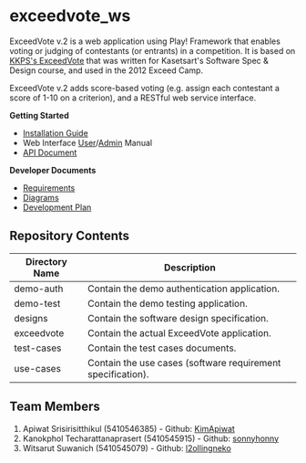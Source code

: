 exceedvote_ws
=============

ExceedVote v.2 is a web application using Play! Framework that enables voting or judging of contestants (or entrants) in a competition. It is based on [KKPS's ExceedVote](https://github.com/KKPS/exceedvote) that was written for Kasetsart's Software Spec & Design course, and used in the 2012 Exceed Camp.

ExceedVote v.2 adds score-based voting (e.g. assign each contestant a score of 1-10 on a criterion), and a RESTful web service interface.

**Getting Started**

* [Installation Guide](https://github.com/AKWEXV/exceedvote_ws/wiki/Installation-Guide)
* Web Interface [User](https://github.com/AKWEXV/exceedvote_ws/wiki/User-Web-Manual)/[Admin](https://github.com/AKWEXV/exceedvote_ws/wiki/Admin-Web-Manual) Manual
* [API Document](https://github.com/AKWEXV/exceedvote_ws/wiki/API-Document)

**Developer Documents**

* [Requirements](https://github.com/AKWEXV/exceedvote_ws/wiki/Requirement)
* [Diagrams](https://github.com/AKWEXV/exceedvote_ws/wiki/Diagrams)
* [Development Plan](https://github.com/AKWEXV/exceedvote_ws/wiki/Development-Plan)

Repository Contents
-------------
| Directory Name | Description |
| -------------- | ----------- |
| demo-auth      | Contain the demo authentication application. |
| demo-test      | Contain the demo testing application. |
| designs        | Contain the software design specification. |
| exceedvote     | Contain the actual ExceedVote application. |
| test-cases     | Contain the test cases documents. |
| use-cases      | Contain the use cases (software requirement specification). |

Team Members
-------------
1. Apiwat Srisirisitthikul (5410546385) - Github: [KimApiwat](https://github.com/KimApiwat)
2. Kanokphol Techarattanaprasert (5410545915) - Github: [sonnyhonny](https://github.com/sonnyhonny)
3. Witsarut Suwanich (5410545079) - Github: [l2ollingneko](https://github.com/l2ollingneko)
